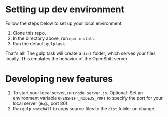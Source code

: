 # Setting up dev environment

Follow the steps below to set up your local environment.

1. Clone this repo.
2. In the directory above, run `npm-install`.
3. Run the default `gulp` task.

That's all! The gulp task will create a `dist` folder, which serves your files locally. This emulates the behavior of the OpenShift server.

# Developing new features

1. To start your local server, run `node server.js`. Optional: Set an environment variable `OPENSHIFT_NODEJS_PORT` to specify the port for your local server (e.g., port 80).
2. Run `gulp watchAll` to copy source files to the `dist` folder on change.